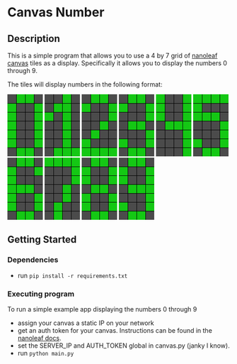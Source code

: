 # Canvas Number

## Description

This is a simple program that allows you to use a 4 by 7 grid of [nanoleaf canvas](https://nanoleaf.me/en-US/products/nanoleaf-canvas/get-started/) tiles as a display. Specifically it allows you to display the numbers 0 through 9.

The tiles will display numbers in the following format:

![display 0](images/sample_display_0.png)
![display 1](images/sample_display_1.png)
![display 2](images/sample_display_2.png)
![display 3](images/sample_display_3.png)
![display 4](images/sample_display_4.png)
![display 5](images/sample_display_5.png)
![display 6](images/sample_display_6.png)
![display 7](images/sample_display_7.png)
![display 8](images/sample_display_8.png)
![display 9](images/sample_display_9.png)

## Getting Started

### Dependencies

* run `pip install -r requirements.txt`

### Executing program

To run a simple example app displaying the numbers 0 through 9 

* assign your canvas a static IP on your network
* get an auth token for your canvas. Instructions can be found in the [nanoleaf docs](https://documenter.getpostman.com/view/1559645/RW1gEcCH#f7b37c20-37bb-48b1-93e1-13a79f9bcb34).
* set the SERVER_IP and AUTH_TOKEN global in canvas.py (janky I know).
* run `python main.py`

